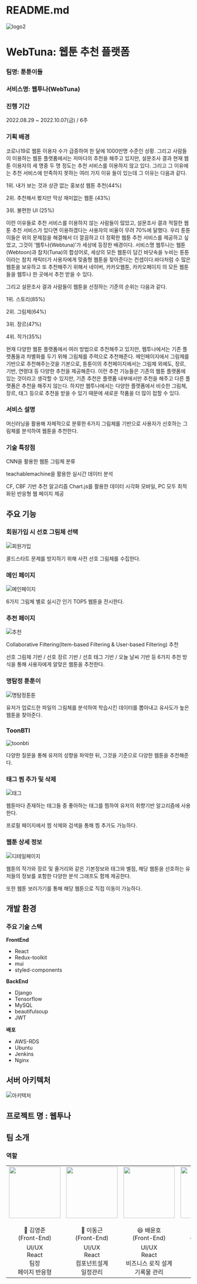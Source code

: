 # README.md

![logo2](/Img/logo.png)


# WebTuna: 웹툰 추천 플랫폼

### 팀명: 툰툰이들

### 서비스명: 웹투나(WebTuna)

### 진행 기간

2022.08.29 ~ 2022.10.07(금) / 6주

### 기획 배경

 코로나19로 웹툰 이용자 수가 급증하여 한 달에 1000만명 수준인 상황. 그리고 사람들이 이용하는 웹툰 플랫폼에서는 저마다의 추천을 해주고 있지만, 설문조사 결과 현재 웹툰 이용자의 세 명중 두 명 정도는 추천 서비스를 이용하지 않고 있다. 그리고 그 이유에는 추천 서비스에 만족하지 못하는 여러 가지 이유 들이 있는데 그 이유는 다음과 같다.

1위. 내가 보는 것과 상관 없는 홍보성 웹툰 추천(44%)

2위. 추천해서 봤지만 막상 재미없는 웹툰 (43%)

3위. 불편한 UI (25%)

  이런 이유들로 추천 서비스를 이용하지 않는 사람들이 많았고, 설문조사 결과 적절한 웹툰 추천 서비스가 있다면 이용하겠다는 사용자의 비율이 무려 70%에 달했다. 우리 툰툰이들은 위의 문제점을 해결해서 더 깔끔하고 더 정확한 웹툰 추천 서비스를 제공하고 싶었고, 그것이 ‘웹투나(Webtuna)’가 세상에 등장한 배경이다. 서비스명 웹투나는 웹툰(Webtoon)과 참치(Tuna)의 합성어로, 세상의 모든 웹툰이 담긴 바닷속을 누비는 툰툰이라는 참치 캐릭터가 사용자에게 맞춤형 웹툰을 찾아준다는 컨셉이다.바다처럼 수 많은 웹툰을 보유하고 또 추천해주기 위해서 네이버, 카카오웹툰, 카카오페이지 의 모든 웹툰들을 웹투나 한 곳에서 추천 받을 수 있다. 

그리고 설문조사 결과 사람들이 웹툰을 선정하는 기준의 순위는 다음과 같다.

1위. 스토리(85%)

2위. 그림체(64%)

3위. 장르(47%)

4위. 작가(35%)

 현재 다양한 웹툰 플랫폼에서 여러 방법으로 추천해주고 있지만, 웹투나에서는 기존 플랫폼들과 차별화를 두기 위해 그림체를 주력으로 추천해준다. 메인페이지에서 그림체를 기반으로 추천해주는것을 기본으로, 툰툰이의 추천페이지에서는 그림체 외에도, 장르, 기반, 연령대 등 다양한 추천을 제공해준다. 이런 추천 기능들은 기존의 웹툰 플랫폼에 있는 것이라고 생각할 수 있지만, 기존 추천은 플랫폼 내부에서만 추천을 해주고 다른 플랫폼은 추천을 해주지 않는다. 하지만 웹투나에서는 다양한 플랫폼에서 비슷한 그림체, 장르, 태그 등으로 추천을 받을 수 있기 때문에 새로운 작품을 더 많이 접할 수 있다.

### 서비스 설명

머신러닝을 활용해 자체적으로 분류한 6가지 그림체를 기반으로 사용자가 선호하는 그림체를 분석하여 웹툰을 추천한다.

### 기술 특장점

CNN을 활용한 웹툰 그림체 분류

teachablemachine을 활용한 실시간 데이터 분석

CF, CBF 기반 추천 알고리즘
Chart.js를 활용한 데이터 시각화
모바일, PC 모두 최적화된 반응형 웹 페이지 제공

## 주요 기능

### 회원가입 시 선호 그림체 선택

![회원가입](/Img/회원가입.gif)

콜드스타트 문제를 방지하기 위해 사전 선호 그림체를 수집한다.

### 메인 페이지

![메인페이지](/Img/메인페이지.gif)

6가지 그림체 별로 실시간 인기 TOP5 웹툰을 전시한다.

### 추천 페이지

![추천](/Img/추천.gif)

Collaborative Filtering(Item-based Filtering & User-based Filtering) 추천

선호 그림체 기반 / 선호 장르 기반 / 선호 태그 기반 / 오늘 날씨 기반 등 6가지 추천 방식을 통해 사용자에게 알맞은 웹툰을 추천한다.

### 명탐정 툰툰이

![명탐정툰툰](/Img/명탐정툰툰.gif)

유저가 업로드한 파일의 그림체를 분석하여 학습시킨 데이터를 뽑아내고 유사도가 높은 웹툰을 찾아준다.

### ToonBTI

![toonbti](/Img/toonbti.gif)

다양한 질문을 통해 유저의 성향을 파악한 뒤, 그것을 기준으로 다양한 웹툰을 추천해준다.

### 태그 찜 추가 및 삭제

![태그](/Img/태그.gif)

웹툰마다 존재하는 태그들 중 좋아하는 태그를 찜하여 유저의 취향기반 알고리즘에 사용한다.

프로필 페이지에서 찜 삭제와 검색을 통해 찜 추가도 가능하다. 

### 웹툰 상세 정보

![디테일페이지](/Img/디테일페이지.gif)

웹툰의 작가와 장르 및 줄거리와 같은 기본정보와 태그와 별점, 해당 웹툰을 선호하는 유저들의 정보를 포함한 다양한 분석 그래프도 함께 제공한다.

또한 웹툰 보러가기를 통해 해당 웹툰으로 직접 이동이 가능하다.

## 개발 환경

### 주요 기술 스택

**FrontEnd**

- React
- Redux-toolkit
- mui
- styled-components

**BackEnd**

- Django
- Tensorflow
- MySQL
- beautifulsoup
- JWT

**배포**

- AWS-RDS
- Ubuntu
- Jenkins
- Nginx

## 서버 아키텍처

![아키텍처](/Img/아키텍처.png)

## 프로젝트 명 : 웹투나

## 팀 소개

### 역할

<table>
    <tr>
        <td height="140px" align="center">
            <img src="/Img/김영준.jpg" width="140px" /> <br><br> 👑 김영준 <br>(Front-End) </a> <br></td>
        <td height="140px" align="center">
            <img src="/Img/이동근.jpg" width="140px" /> <br><br> 🙂 이동근 <br>(Front-End) </a> <br></td>
        <td height="140px" align="center">
            <img src="/Img/배윤호.jpg" width="140px" /> <br><br> 😆 배윤호 <br>(Front-End) </a> <br></td>
        <td height="140px" align="center">
            <img src="/Img/김민성.jpg" width="140px" /> <br><br> 😁 김민성 <br>(Back-End) </a> <br></td>
        <td height="140px" align="center">
            <img src="/Img/김우석.jpg" width="140px" /> <br><br> 🙄 김우석 <br>(Back-End) </a> <br></td>
        <td height="140px" align="center">
            <img src="/Img/이홍주.jpg" width="140px" /> <br><br> 😶 이홍주 <br>(Back-End) </a> <br></td>
    </tr>
    <tr>
        <td align="center">UI/UX<br/>React<br/>팀장<br/>페이지 반응형</td>
        <td align="center">UI/UX<br/>React<br/>컴포넌트설계<br/>일정관리</td>
        <td align="center">UI/UX<br/>React<br/>비즈니스 로직 설계<br/>기록물 관리</td>
        <td align="center">Django<br/>REST API<br/>DB</td>
        <td align="center">Django<br/>REST API<br/>ML<br/>발표</td>
        <td align="center">Django<br/>REST API<br/>배포<br/>디자인</td>
    </tr>
</table>


